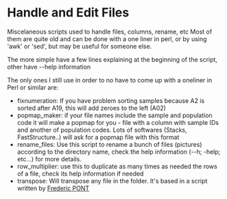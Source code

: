 # Handle and Edit Files
Miscelaneous scripts used to handle files, columns, rename, etc
Most of them are quite old and can be done with a one liner in perl, or by using 'awk' or 'sed', but may be useful for someone else.

The more simple have a few lines explaining at the beginning of the script, other have --help information

The only ones I still use in order to no have to come up with a oneliner in Perl or similar are:
- fixnumeration: If you have problem sorting samples because A2 is sorted after A19, this will add zeroes to the left (A02)
- popmap_maker: if your file names include the sample and population code it will make a popmap for you - file with a column with sample IDs and another of population codes.
  Lots of softwares (Stacks, FastStructure..) will ask for a popmap file with this format
- rename_files: Use this script to rename a bunch of files (pictures) according to the directory name, check the help information (--h; -help; etc...) for more details.
- row_multiplier: use this to duplicate as many times as needed the rows of a file, check its help information if needed
- transpose: Will transpose any file in the folder. It's based in a script written by [Frederic PONT](https://sites.google.com/site/fredsoftwares/products/transpose-table)
